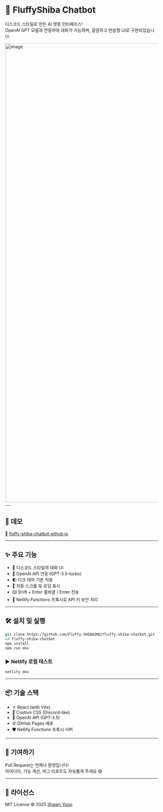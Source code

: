 
# 🐶 FluffyShiba Chatbot

디스코드 스타일로 만든 AI 챗봇 인터페이스!  
OpenAI GPT 모델과 연동하여 대화가 가능하며, 깔끔하고 반응형 UI로 구현되었습니다.

<img width="1506" alt="image" src="https://github.com/user-attachments/assets/6e318aca-cdb8-4c3c-9a12-7cc29150fa11" />
---

## 🚀 데모

🔗 [fluffy-shiba-chatbot.github.io](https://fluffy-shibainu.github.io/fluffy-shiba-chatbot/)

---

## ✨ 주요 기능

- 💬 디스코드 스타일의 대화 UI
- 🤖 OpenAI API 연동 (GPT-3.5-turbo)
- 🌓 다크 테마 기본 적용
- 🔄 자동 스크롤 및 로딩 표시
- ⌨️ Shift + Enter 줄바꿈 / Enter 전송
- 🧠 Netlify Functions 프록시로 API 키 보안 처리

---

## 🛠️ 설치 및 실행

```bash
git clone https://github.com/Fluffy-SHIBAINU/fluffy-shiba-chatbot.git
cd fluffy-shiba-chatbot
npm install
npm run dev
```

### ▶️ Netlify 로컬 테스트

```bash
netlify dev
```

---

## 📦 기술 스택

- ⚛️ React (with Vite)
- 💅 Custom CSS (Discord-like)
- 🧠 OpenAI API (GPT-3.5)
- 🌐 GitHub Pages 배포
- 🛡 Netlify Functions 프록시 서버

---

## 🙌 기여하기

Pull Request는 언제나 환영입니다!  
아이디어, 기능 개선, 버그 리포트도 자유롭게 주세요 😄

---

## 📄 라이선스

MIT License © 2025 [Shawn Yoon](https://github.com/Fluffy-SHIBAINU)
